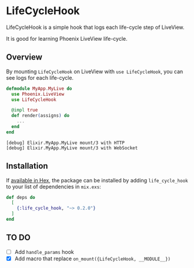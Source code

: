 # LifeCycleHook

LifeCycleHook is a simple hook that logs each life-cycle step of LiveView.

It is good for learning Phoenix LiveView life-cycle.

## Overview

By mounting `LifeCycleHook` on LiveView with `use LifeCycleHook`, you can see logs for each life-cycle.

```elixir
defmodule MyApp.MyLive do
  use Phoenix.LiveView
  use LifeCycleHook

  @impl true
  def render(assigns) do
    ...
  end
end
```

```
[debug] Elixir.MyApp.MyLive mount/3 with HTTP
[debug] Elixir.MyApp.MyLive mount/3 with WebSocket
```

## Installation

If [available in Hex](https://hex.pm/docs/publish), the package can be installed
by adding `life_cycle_hook` to your list of dependencies in `mix.exs`:

```elixir
def deps do
  [
    {:life_cycle_hook, "~> 0.2.0"}
  ]
end
```

## TO DO

- [ ] Add `handle_params` hook
- [x] Add macro that replace `on_mount({LifeCycleHook, __MODULE__})`

